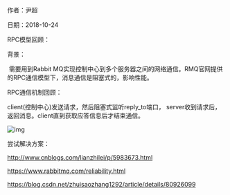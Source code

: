 作者：尹超

日期：2018-10-24

RPC模型回顾：



背景：

​	需要用到Rabbit MQ实现控制中心到多个服务器之间的网络通信。RMQ官网提供的RPC通信模型下，消息通信是阻塞式的，影响性能。



RPC通信机制回顾：

client(控制中心)发送请求，然后阻塞式监听reply_to端口， server收到请求后，返回消息。client直到获取应答信息后才结束通信。

![img](https://www.rabbitmq.com/img/tutorials/python-six.png)



尝试解决方案：

http://www.cnblogs.com/lianzhilei/p/5983673.html

https://www.rabbitmq.com/reliability.html

https://blog.csdn.net/zhuisaozhang1292/article/details/80926099




